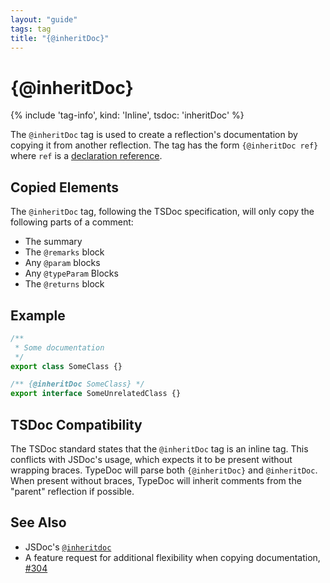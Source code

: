```yaml
---
layout: "guide"
tags: tag
title: "{@inheritDoc}"
---
```


# {@inheritDoc}

{% include 'tag-info', kind: 'Inline', tsdoc: 'inheritDoc' %}

The `@inheritDoc` tag is used to create a reflection's documentation by copying it from another
reflection. The tag has the form `{@inheritDoc ref}` where `ref` is a
[declaration reference](/guides/declaration-reference).

## Copied Elements

The `@inheritDoc` tag, following the TSDoc specification, will only copy the following parts
of a comment:

-   The summary
-   The `@remarks` block
-   Any `@param` blocks
-   Any `@typeParam` Blocks
-   The `@returns` block

## Example

```ts
/**
 * Some documentation
 */
export class SomeClass {}

/** {@inheritDoc SomeClass} */
export interface SomeUnrelatedClass {}
```

## TSDoc Compatibility

The TSDoc standard states that the `@inheritDoc` tag is an inline tag. This conflicts with
JSDoc's usage, which expects it to be present without wrapping braces. TypeDoc will parse
both `{@inheritDoc}` and `@inheritDoc`. When present without braces, TypeDoc will inherit
comments from the "parent" reflection if possible.

## See Also

-   JSDoc's [`@inheritdoc`](https://jsdoc.app/tags-inheritdoc.html)
-   A feature request for additional flexibility when copying documentation, [#304](https://github.com/TypeStrong/typedoc/issues/304)
